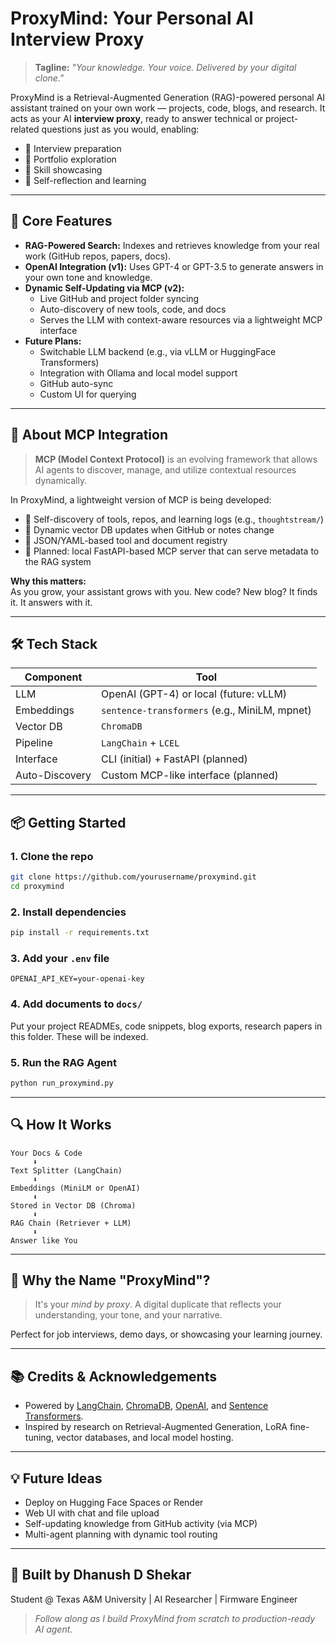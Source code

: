 
# ProxyMind: Your Personal AI Interview Proxy

> **Tagline:** *"Your knowledge. Your voice. Delivered by your digital clone."*

ProxyMind is a Retrieval-Augmented Generation (RAG)-powered personal AI assistant trained on your own work — projects, code, blogs, and research. It acts as your AI **interview proxy**, ready to answer technical or project-related questions just as you would, enabling:

* 🎯 Interview preparation  
* 💼 Portfolio exploration  
* 🧠 Skill showcasing  
* 🧪 Self-reflection and learning  

---

## 🚀 Core Features

* **RAG-Powered Search:** Indexes and retrieves knowledge from your real work (GitHub repos, papers, docs).  
* **OpenAI Integration (v1):** Uses GPT-4 or GPT-3.5 to generate answers in your own tone and knowledge.  
* **Dynamic Self-Updating via MCP (v2):**
  * Live GitHub and project folder syncing  
  * Auto-discovery of new tools, code, and docs  
  * Serves the LLM with context-aware resources via a lightweight MCP interface  
* **Future Plans:**
  * Switchable LLM backend (e.g., via vLLM or HuggingFace Transformers)  
  * Integration with Ollama and local model support  
  * GitHub auto-sync  
  * Custom UI for querying  

---

## 🧠 About MCP Integration

> **MCP (Model Context Protocol)** is an evolving framework that allows AI agents to discover, manage, and utilize contextual resources dynamically.

In ProxyMind, a lightweight version of MCP is being developed:

* 🧭 Self-discovery of tools, repos, and learning logs (e.g., `thoughtstream/`)  
* 🔁 Dynamic vector DB updates when GitHub or notes change  
* 🔧 JSON/YAML-based tool and document registry  
* 📡 Planned: local FastAPI-based MCP server that can serve metadata to the RAG system  

**Why this matters:**  
As you grow, your assistant grows with you. New code? New blog? It finds it. It answers with it.

---

## 🛠️ Tech Stack

| Component      | Tool                                          |
| -------------- | --------------------------------------------- |
| LLM            | OpenAI (GPT-4) or local (future: vLLM)        |
| Embeddings     | `sentence-transformers` (e.g., MiniLM, mpnet) |
| Vector DB      | `ChromaDB`                                    |
| Pipeline       | `LangChain` + `LCEL`                          |
| Interface      | CLI (initial) + FastAPI (planned)             |
| Auto-Discovery | Custom MCP-like interface (planned)           |

---

## 📦 Getting Started

### 1. Clone the repo

```bash
git clone https://github.com/yourusername/proxymind.git
cd proxymind
```

### 2. Install dependencies

```bash
pip install -r requirements.txt
```

### 3. Add your `.env` file

```
OPENAI_API_KEY=your-openai-key
```

### 4. Add documents to `docs/`

Put your project READMEs, code snippets, blog exports, research papers in this folder. These will be indexed.

### 5. Run the RAG Agent

```bash
python run_proxymind.py
```

---

## 🔍 How It Works

```
Your Docs & Code
     ⬇
Text Splitter (LangChain)
     ⬇
Embeddings (MiniLM or OpenAI)
     ⬇
Stored in Vector DB (Chroma)
     ⬇
RAG Chain (Retriever + LLM)
     ⬇
Answer like You
```

---

## 🧬 Why the Name "ProxyMind"?

> It's your *mind by proxy*. A digital duplicate that reflects your understanding, your tone, and your narrative.

Perfect for job interviews, demo days, or showcasing your learning journey.

---

## 📚 Credits & Acknowledgements

* Powered by [LangChain](https://www.langchain.com/), [ChromaDB](https://www.trychroma.com/), [OpenAI](https://openai.com/), and [Sentence Transformers](https://www.sbert.net/).  
* Inspired by research on Retrieval-Augmented Generation, LoRA fine-tuning, vector databases, and local model hosting.

---

## 💡 Future Ideas

* Deploy on Hugging Face Spaces or Render  
* Web UI with chat and file upload  
* Self-updating knowledge from GitHub activity (via MCP)  
* Multi-agent planning with dynamic tool routing  

---

## 🧠 Built by Dhanush D Shekar

Student @ Texas A&M University | AI Researcher | Firmware Engineer

> *Follow along as I build ProxyMind from scratch to production-ready AI agent.*
